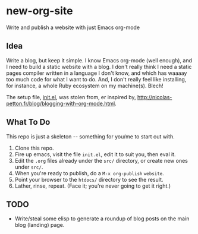 # new-org-site
Write and publish a website with just Emacs org-mode

## Idea

Write a blog, but keep it simple.  I know Emacs org-mode (well enough), and I need to build a static website with a blog.  I don't really think I need a static pages compiler written in a language I don't know, and which has waaaay too much code for what I want to do.  And, I don't really feel like installing, for instance, a whole Ruby ecosystem on my machine(s).  Blech!

The setup file, [init.el](init.el), was stolen from, er inspired by, http://nicolas-petton.fr/blog/blogging-with-org-mode.html.

## What To Do

This repo is just a skeleton -- something for you/me to start out with.

1. Clone this repo.
2. Fire up emacs, visit the file `init.el`, edit it to suit you, then eval it.
3. Edit the `.org` files already under the `src/` directory, or create new ones under `src/`.
4. When you're ready to publish, do a `M-x org-publish` `website`.
5. Point your browser to the `htdocs/` directory to see the result.
6. Lather, rinse, repeat. (Face it; you're never going to get it right.)

## TODO

- Write/steal some elisp to generate a roundup of blog posts on the main blog (landing) page.
